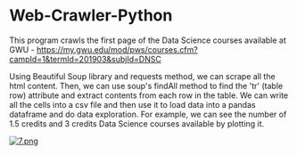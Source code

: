 # Web-Crawler-Python
This program crawls the first page of the Data Science courses available at GWU - https://my.gwu.edu/mod/pws/courses.cfm?campId=1&termId=201903&subjId=DNSC

Using Beautiful Soup library and requests method, we can scrape all the html content. Then, we can use soup's findAll method to find the 'tr' (table row) attribute and extract contents from each row in the table. We can write all the cells into a csv file and then use it to load data into a pandas dataframe and do data exploration. For example, we can see the number of 1.5 credits and 3 credits Data Science courses available by plotting it.

[![7.png](https://i.postimg.cc/PJL2mZGV/7.png)](https://postimg.cc/q6TsrNv2)


